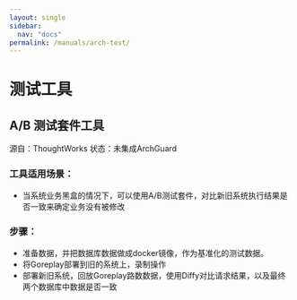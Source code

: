 ```yaml
---
layout: single
sidebar:
  nav: "docs"
permalink: /manuals/arch-test/
---
```


# 测试工具

## A/B 测试套件工具

  源自：ThoughtWorks
  状态：未集成ArchGuard

### 工具适用场景：

- 当系统业务黑盒的情况下，可以使用A/B测试套件，对比新旧系统执行结果是否一致来确定业务没有被修改

### 步骤：

- 准备数据，并把数据库数据做成docker镜像，作为基准化的测试数据。
- 将Goreplay部署到旧的系统上，录制操作
- 部署新旧系统，回放Goreplay路数数据，使用Diffy对比请求结果，以及最终两个数据库中数据是否一致
